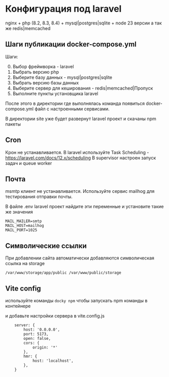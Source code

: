 # Конфигурация под laravel

nginx + php (8.2, 8.3, 8.4) + mysql|postgres|sqlite + node 23 версии
а так же redis|memcached

## Шаги публикации docker-compose.yml

Шаги:

0. Выбор фреймворка - laravel
1. Выбрать версию php
2. Выберите базу данных - mysql|postgres|sqlite
3. Выбрать версию базы данных
4. Выберите сервер для кеширования - redis|memcached|Пропуск
5. Выполните пункты установщика laravel

После этого в директории где выполнялась команда появиться docker-compose.yml файл с настроенными сервисами.

В директории site уже будет развернут laravel проект и скачаны npm пакеты

## Cron

Крон не устанавливается. В laravel используйте Task Scheduling - https://laravel.com/docs/12.x/scheduling
В supervisor настроен запуск задач и queue worker

## Почта

msmtp клиент не устанавливается.
Используйте сервис mailhog для тестирования отправки почты.

В файле .env laravel проект найдите эти переменные и установите такие же значения

```
MAIL_MAILER=smtp
MAIL_HOST=mailhog
MAIL_PORT=1025
```

## Символические ссылки

При добавлении сайта автоматически добавляются символическая ссылка на storage

```
/var/www/storage/app/public /var/www/public/storage 
```

## Vite config 

используйте команды ```docky npm``` чтобы запускать npm команды в контейнере

и добавьте настройки сервера в vite.config.js 

```
    server: {
        host: '0.0.0.0',
        port: 5173,
        open: false,
        cors: {
            origin: '*'
        },
        hmr: {
            host: 'localhost',
        },
    }
```

